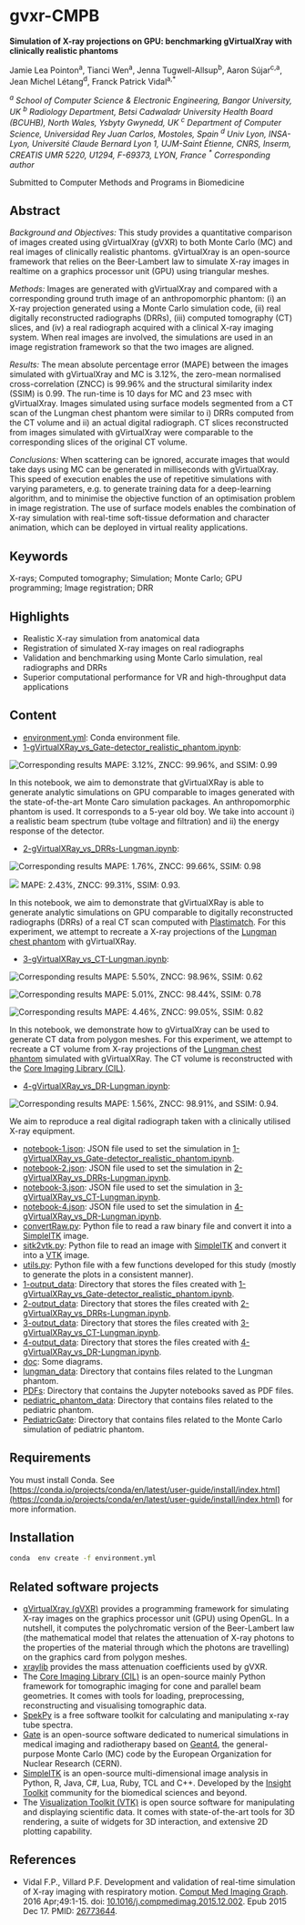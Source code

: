 # gvxr-CMPB

**Simulation of X-ray projections on GPU: benchmarking gVirtualXray with clinically realistic phantoms**

Jamie Lea Pointon<sup>a</sup>, Tianci Wen<sup>a</sup>, Jenna Tugwell-Allsup<sup>b</sup>, Aaron S&uacute;jar<sup>c,a</sup>, Jean Michel Létang<sup>d</sup>, Franck Patrick Vidal<sup>a,*</sup>

<i><sup>a</sup> School of Computer Science &amp; Electronic Engineering, Bangor University, UK</i>
<i><sup>b</sup> Radiology Department, Betsi Cadwaladr University Health Board (BCUHB), North Wales, Ysbyty Gwynedd, UK</i>
<i><sup>c</sup> Department of Computer Science, Universidad Rey Juan Carlos, Mostoles, Spain</i>
<i><sup>d</sup> Univ Lyon, INSA-Lyon, Université Claude Bernard Lyon 1, UJM-Saint &Eacute;tienne, CNRS, Inserm, CREATIS UMR 5220, U1294, F-69373, LYON, France</i>
<i><sup>*</sup> Corresponding author</i>

Submitted to Computer Methods and Programs in Biomedicine

## Abstract

*Background and Objectives:* This study provides a quantitative comparison of images created using gVirtualXray (gVXR) to both Monte Carlo (MC) and real images of clinically realistic phantoms. gVirtualXray is an open-source framework that relies on the Beer-Lambert law to simulate X-ray images in realtime on a graphics processor unit (GPU) using triangular meshes.

*Methods:* Images are generated with gVirtualXray and compared with a corresponding ground truth image of an anthropomorphic phantom: (i) an X-ray projection generated using a Monte Carlo simulation code, (ii) real digitally reconstructed radiographs (DRRs), (iii) computed tomography (CT) slices, and (iv) a real radiograph acquired with a clinical X-ray imaging system. When real images are involved, the simulations are used in an image registration framework so that the two images are aligned.

*Results:* The mean absolute percentage error (MAPE) between the images simulated with gVirtualXray and MC is 3.12%, the zero-mean normalised cross-correlation (ZNCC) is 99.96% and the structural similarity index (SSIM) is 0.99. The run-time is 10 days for MC and 23 msec with gVirtualXray. Images simulated using surface models segmented from a CT scan of the Lungman chest phantom were similar to i) DRRs computed from the CT volume and ii) an actual digital radiograph. CT slices reconstructed from images simulated with gVirtualXray were comparable to the corresponding slices of the original CT volume.

*Conclusions:* When scattering can be ignored, accurate images that would take days using MC can be generated in milliseconds with gVirtualXray. This speed of execution enables the use of repetitive simulations with varying parameters, e.g. to generate training data for a deep-learning algorithm, and to minimise the objective function of an optimisation problem in image registration. The use of surface models enables the combination of X-ray simulation with real-time soft-tissue deformation and character animation, which can be deployed in virtual reality applications.

## Keywords

 X-rays; Computed tomography; Simulation; Monte Carlo; GPU programming; Image registration; DRR

## Highlights

- Realistic X-ray simulation from anatomical data
- Registration of simulated X-ray images on real radiographs
- Validation and benchmarking using Monte Carlo simulation, real radiographs and DRRs
- Superior computational performance for VR and high-throughput data applications

## Content

- [environment.yml](environment.yml): Conda environment file.
- [1-gVirtualXRay_vs_Gate-detector_realistic_phantom.ipynb](1-gVirtualXRay_vs_Gate-detector_realistic_phantom.ipynb):

![Corresponding results](1-output_data/full_comparison-paediatrics.png)
MAPE: 3.12%, ZNCC: 99.96%, and SSIM: 0.99

In this notebook, we aim to demonstrate that gVirtualXRay is able to generate analytic simulations on GPU comparable to images generated with the state-of-the-art Monte Caro simulation packages. An anthropomorphic phantom is used. It corresponds to a 5-year old boy. We take into account i) a realistic beam spectrum (tube voltage and filtration) and ii) the energy response of the detector.
- [2-gVirtualXRay_vs_DRRs-Lungman.ipynb](2-gVirtualXRay_vs_DRRs-Lungman.ipynb):

![Corresponding results](2-output_data/lungman-compare-projs-plastimatch-rl.png)
MAPE: 1.76%, ZNCC: 99.66%, SSIM: 0.98

![](2-output_data/lungman-compare-projs-plastimatch-ap.png)
MAPE: 2.43%, ZNCC: 99.31%, SSIM: 0.93.

In this notebook, we aim to demonstrate that gVirtualXRay is able to generate analytic simulations on GPU comparable to digitally reconstructed radiographs (DRRs) of a real CT scan computed with [Plastimatch](https://plastimatch.org/). For this experiment, we attempt to recreate a X-ray projections of the [Lungman chest phantom](https://www.kyotokagaku.com/en/products_data/ph-1_01/) with gVirtualXRay.
- [3-gVirtualXRay_vs_CT-Lungman.ipynb](3-gVirtualXRay_vs_CT-Lungman.ipynb):

![Corresponding results](3-output_data/CT-first-slice.png)
MAPE: 5.50%, ZNCC: 98.96%, SSIM: 0.62

![Corresponding results](3-output_data/CT-middle-slice.png)
MAPE: 5.01%, ZNCC: 98.44%, SSIM: 0.78

![Corresponding results](3-output_data/CT-last-slice.png)
MAPE: 4.46%, ZNCC: 99.05%, SSIM: 0.82

In this notebook, we demonstrate how to gVirtualXray can be used to generate CT data from polygon meshes. For this experiment, we attempt to recreate a CT volume from X-ray projections of the [Lungman chest phantom](https://www.kyotokagaku.com/en/products_data/ph-1_01/) simulated with gVirtualXRay. The CT volume is reconstructed with the [Core Imaging Library (CIL)](https://ccpi.ac.uk/cil/).
- [4-gVirtualXRay_vs_DR-Lungman.ipynb](4-gVirtualXRay_vs_DR-Lungman.ipynb):

![Corresponding results](4-output_data/lungman-projection-harder.png)
MAPE: 1.56%, ZNCC: 98.91%, and SSIM: 0.94.

We aim to reproduce a real digital radiograph taken with a clinically utilised X-ray equipment.
- [notebook-1.json](notebook-1.json): JSON file used to set the simulation in  [1-gVirtualXRay_vs_Gate-detector_realistic_phantom.ipynb](1-gVirtualXRay_vs_Gate-detector_realistic_phantom.ipynb).
- [notebook-2.json](notebook-2.json): JSON file used to set the simulation in  [2-gVirtualXRay_vs_DRRs-Lungman.ipynb](2-gVirtualXRay_vs_DRRs-Lungman.ipynb).
- [notebook-3.json](notebook-3.json): JSON file used to set the simulation in  [3-gVirtualXRay_vs_CT-Lungman.ipynb](3-gVirtualXRay_vs_CT-Lungman.ipynb).
- [notebook-4.json](notebook-4.json): JSON file used to set the simulation in  [4-gVirtualXRay_vs_DR-Lungman.ipynb](4-gVirtualXRay_vs_DR-Lungman.ipynb).
- [convertRaw.py](convertRaw.py): Python file to read a raw binary file and convert it into a [SimpleITK](https://simpleitk.org/) image.
- [sitk2vtk.py](sitk2vtk.py): Python file to read an image with [SimpleITK](https://simpleitk.org/) and convert it into a [VTK](https://www.vtk.org/) image.
- [utils.py](utils.py): Python file with a few functions developed for this study (mostly to generate the plots in a consistent manner).
- [1-output_data](1-output_data): Directory that stores the files created with [1-gVirtualXRay_vs_Gate-detector_realistic_phantom.ipynb](1-gVirtualXRay_vs_Gate-detector_realistic_phantom.ipynb).
- [2-output_data](2-output_data): Directory that stores the files created with [2-gVirtualXRay_vs_DRRs-Lungman.ipynb](2-gVirtualXRay_vs_DRRs-Lungman.ipynb).
- [3-output_data](3-output_data): Directory that stores the files created with [3-gVirtualXRay_vs_CT-Lungman.ipynb](3-gVirtualXRay_vs_CT-Lungman.ipynb).
- [4-output_data](4-output_data): Directory that stores the files created with [4-gVirtualXRay_vs_DR-Lungman.ipynb](4-gVirtualXRay_vs_DR-Lungman.ipynb).
- [doc](doc): Some diagrams.
- [lungman_data](lungman_data): Directory that contains files related to the Lungman phantom.
- [PDFs](PDFs): Directory that contains the Jupyter notebooks saved as PDF files.
- [pediatric_phantom_data](pediatric_phantom_data): Directory that contains files related to the pediatric phantom.
- [PediatricGate](PediatricGate): Directory that contains files related to the Monte Carlo simulation of pediatric phantom.

## Requirements

You must install Conda. See [https://conda.io/projects/conda/en/latest/user-guide/install/index.html](https://conda.io/projects/conda/en/latest/user-guide/install/index.html) for more information.


## Installation

```bash
conda  env create -f environment.yml
```

## Related software projects

- [gVirtualXray (gVXR)](http://gvirtualxray.sourceforge.io/) provides a programming framework for simulating X-ray images on the graphics processor unit (GPU) using OpenGL. In a nutshell, it computes the polychromatic version of the Beer-Lambert law (the mathematical model that relates the attenuation of X-ray photons to the properties of the material through which the photons are travelling) on the graphics card from polygon meshes.
- [xraylib](https://github.com/tschoonj/xraylib) provides the mass attenuation coefficients used by gVXR.
- The [Core Imaging Library (CIL)](https://ccpi.ac.uk/cil/) is an open-source mainly Python framework for tomographic imaging for cone and parallel beam geometries. It comes with tools for loading, preprocessing, reconstructing and visualising tomographic data.
- [SpekPy](https://bitbucket.org/spekpy/spekpy_release/wiki/Home) is a free software toolkit for calculating and manipulating x-ray tube spectra.
- [Gate](http://www.opengatecollaboration.org/) is an open-source software dedicated to numerical simulations in medical imaging and radiotherapy based on [Geant4](https://geant4.web.cern.ch/), the general-purpose Monte Carlo (MC) code by the European Organization for Nuclear Research (CERN).
- [SimpleITK](https://simpleitk.org/) is an open-source multi-dimensional image analysis in Python, R, Java, C#, Lua, Ruby, TCL and C++. Developed by the [Insight Toolkit](https://www.itk.org/) community for the biomedical sciences and beyond.
- The [Visualization Toolkit (VTK)](http://www.vtk.org/)  is open source software for manipulating and displaying scientific data. It comes with state-of-the-art tools for 3D rendering, a suite of widgets for 3D interaction, and extensive 2D plotting capability.

## References

- Vidal F.P., Villard P.F. Development and validation of real-time simulation of X-ray imaging with respiratory motion. [Comput Med Imaging Graph](https://www.sciencedirect.com/journal/computerized-medical-imaging-and-graphics). 2016 Apr;49:1-15. doi: [10.1016/j.compmedimag.2015.12.002](https://doi.org/10.1016/j.compmedimag.2015.12.002). Epub 2015 Dec 17. PMID: [26773644](https://pubmed.ncbi.nlm.nih.gov/26773644/).

